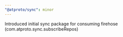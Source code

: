 ```yaml
---
"@atproto/sync": minor
---
```


Introduced initial sync package for consuming firehose (com.atproto.sync.subscribeRepos)

